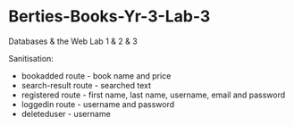 # Berties-Books-Yr-3-Lab-3
Databases & the Web Lab 1 & 2 & 3

Sanitisation:
* bookadded route - book name and price 
* search-result route - searched text
* registered route - first name, last name, username, email and password
* loggedin route - username and password
* deleteduser - username
